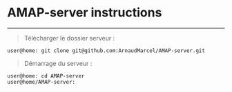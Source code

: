 # AMAP-server instructions
______

> Télécharger le dossier serveur :
```
user@home: git clone git@github.com:ArnaudMarcel/AMAP-server.git
```

> Démarrage du serveur :
```
user@home: cd AMAP-server
user@home/AMAP-server:
```
